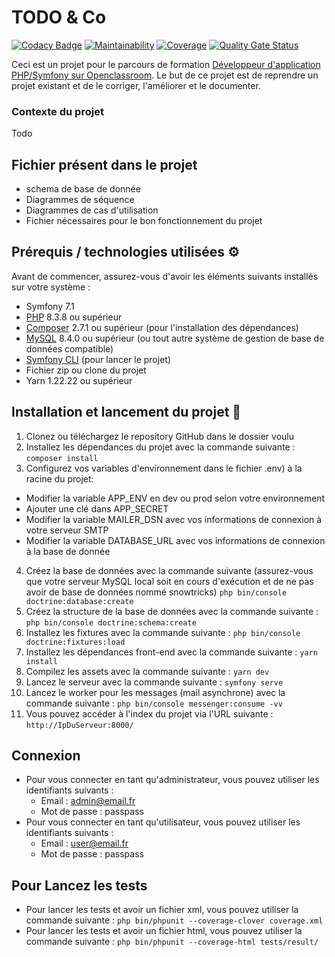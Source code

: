 # TODO & Co
[![Codacy Badge](https://app.codacy.com/project/badge/Grade/d2e38e48c599428f9a3cab2d433462bc)](https://app.codacy.com/gh/Itsatsu/ToDoList-After/dashboard?utm_source=gh&utm_medium=referral&utm_content=&utm_campaign=Badge_grade) [![Maintainability](https://api.codeclimate.com/v1/badges/7e77d5a17342b9bd5770/maintainability)](https://codeclimate.com/github/Itsatsu/ToDoList-After/maintainability) [![Coverage](https://sonarcloud.io/api/project_badges/measure?project=Itsatsu_ToDoList-After&metric=coverage)](https://sonarcloud.io/summary/new_code?id=Itsatsu_ToDoList-After) [![Quality Gate Status](https://sonarcloud.io/api/project_badges/measure?project=Itsatsu_ToDoList-After&metric=alert_status)](https://sonarcloud.io/summary/new_code?id=Itsatsu_ToDoList-After)

Ceci est un projet pour le parcours de formation [Développeur d'application PHP/Symfony sur Openclassroom](https://openclassrooms.com/fr/paths/59-developpeur-dapplication-php-symfony).
Le but de ce projet est de reprendre un projet existant et de le corriger, l'améliorer et le documenter.

### Contexte du projet

Todo


## Fichier présent dans le projet
- schema de base de donnée
- Diagrammes de séquence
- Diagrammes de cas d'utilisation
- Fichier nécessaires pour le bon fonctionnement du projet


## Prérequis / technologies utilisées ⚙️

Avant de commencer, assurez-vous d'avoir les éléments suivants installés sur votre système :
- Symfony 7.1
- [PHP](https://www.php.net/) 8.3.8 ou supérieur
- [Composer](https://getcomposer.org/) 2.7.1 ou supérieur (pour l'installation des dépendances)
- [MySQL](https://www.mysql.com/) 8.4.0 ou supérieur (ou tout autre système de gestion de base de données compatible)
- [Symfony CLI](https://symfony.com/download) (pour lancer le projet)
- Fichier zip ou clone du projet
- Yarn 1.22.22 ou supérieur

## Installation et lancement du projet 🚀

1. Clonez ou téléchargez le repository GitHub dans le dossier voulu
2. Installez les dépendances du projet avec la commande suivante :
   ```composer install```
3. Configurez vos variables d'environnement dans le fichier .env) à la racine du projet:
- Modifier la variable APP_ENV en dev ou prod selon votre environnement
- Ajouter une clé dans APP_SECRET
- Modifier la variable MAILER_DSN avec vos informations de connexion à votre serveur SMTP
- Modifier la variable DATABASE_URL avec vos informations de connexion à la base de donnée

4. Créez la base de données avec la commande suivante (assurez-vous que votre serveur MySQL local soit en cours d'exécution et de ne pas avoir de base de données nommé snowtricks)
   ```php bin/console doctrine:database:create```
5. Créez la structure de la base de données avec la commande suivante :
   ```php bin/console doctrine:schema:create```
6. Installez les fixtures avec la commande suivante :
   ```php bin/console doctrine:fixtures:load```
7. Installez les dépendances front-end avec la commande suivante :
   ```yarn install```
8. Compilez les assets avec la commande suivante :
   ```yarn dev```
9. Lancez le serveur avec la commande suivante :
   ```symfony serve```
10. Lancez le worker pour les messages (mail asynchrone) avec la commande suivante :
```php bin/console messenger:consume -vv ```
11. Vous pouvez accéder à l'index du projet via l'URL suivante :
   ```http://IpDuServeur:8000/```


## Connexion
- Pour vous connecter en tant qu'administrateur, vous pouvez utiliser les identifiants suivants :
  - Email : admin@email.fr
  - Mot de passe : passpass
- Pour vous connecter en tant qu'utilisateur, vous pouvez utiliser les identifiants suivants :
  - Email : user@email.fr
  - Mot de passe : passpass

## Pour Lancez les tests
- Pour lancer les tests et avoir un fichier xml, vous pouvez utiliser la commande suivante :
  ```php bin/phpunit --coverage-clover coverage.xml ```
- Pour lancer les tests et avoir un fichier html, vous pouvez utiliser la commande suivante :
  ```php bin/phpunit --coverage-html tests/result/ ```
